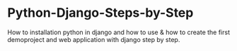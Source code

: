 # Python-Django-Steps-by-Step
How to installation python in django and how to use &amp; how to create the first demoproject and web application with django step by step.
